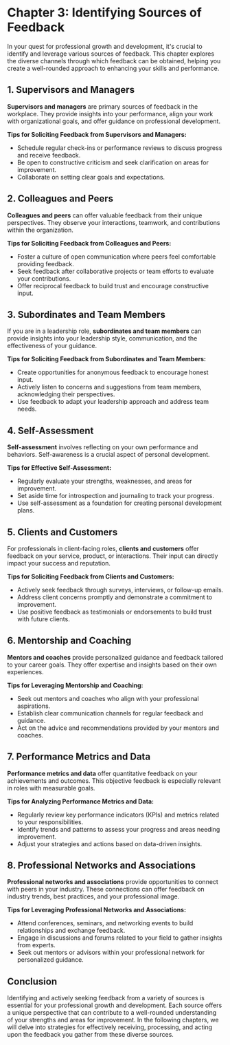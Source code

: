 Chapter 3: Identifying Sources of Feedback
==========================================

In your quest for professional growth and development, it's crucial to identify and leverage various sources of feedback. This chapter explores the diverse channels through which feedback can be obtained, helping you create a well-rounded approach to enhancing your skills and performance.

**1. Supervisors and Managers**
-------------------------------

**Supervisors and managers** are primary sources of feedback in the workplace. They provide insights into your performance, align your work with organizational goals, and offer guidance on professional development.

**Tips for Soliciting Feedback from Supervisors and Managers:**

* Schedule regular check-ins or performance reviews to discuss progress and receive feedback.
* Be open to constructive criticism and seek clarification on areas for improvement.
* Collaborate on setting clear goals and expectations.

**2. Colleagues and Peers**
---------------------------

**Colleagues and peers** can offer valuable feedback from their unique perspectives. They observe your interactions, teamwork, and contributions within the organization.

**Tips for Soliciting Feedback from Colleagues and Peers:**

* Foster a culture of open communication where peers feel comfortable providing feedback.
* Seek feedback after collaborative projects or team efforts to evaluate your contributions.
* Offer reciprocal feedback to build trust and encourage constructive input.

**3. Subordinates and Team Members**
------------------------------------

If you are in a leadership role, **subordinates and team members** can provide insights into your leadership style, communication, and the effectiveness of your guidance.

**Tips for Soliciting Feedback from Subordinates and Team Members:**

* Create opportunities for anonymous feedback to encourage honest input.
* Actively listen to concerns and suggestions from team members, acknowledging their perspectives.
* Use feedback to adapt your leadership approach and address team needs.

**4. Self-Assessment**
----------------------

**Self-assessment** involves reflecting on your own performance and behaviors. Self-awareness is a crucial aspect of personal development.

**Tips for Effective Self-Assessment:**

* Regularly evaluate your strengths, weaknesses, and areas for improvement.
* Set aside time for introspection and journaling to track your progress.
* Use self-assessment as a foundation for creating personal development plans.

**5. Clients and Customers**
----------------------------

For professionals in client-facing roles, **clients and customers** offer feedback on your service, product, or interactions. Their input can directly impact your success and reputation.

**Tips for Soliciting Feedback from Clients and Customers:**

* Actively seek feedback through surveys, interviews, or follow-up emails.
* Address client concerns promptly and demonstrate a commitment to improvement.
* Use positive feedback as testimonials or endorsements to build trust with future clients.

**6. Mentorship and Coaching**
------------------------------

**Mentors and coaches** provide personalized guidance and feedback tailored to your career goals. They offer expertise and insights based on their own experiences.

**Tips for Leveraging Mentorship and Coaching:**

* Seek out mentors and coaches who align with your professional aspirations.
* Establish clear communication channels for regular feedback and guidance.
* Act on the advice and recommendations provided by your mentors and coaches.

**7. Performance Metrics and Data**
-----------------------------------

**Performance metrics and data** offer quantitative feedback on your achievements and outcomes. This objective feedback is especially relevant in roles with measurable goals.

**Tips for Analyzing Performance Metrics and Data:**

* Regularly review key performance indicators (KPIs) and metrics related to your responsibilities.
* Identify trends and patterns to assess your progress and areas needing improvement.
* Adjust your strategies and actions based on data-driven insights.

**8. Professional Networks and Associations**
---------------------------------------------

**Professional networks and associations** provide opportunities to connect with peers in your industry. These connections can offer feedback on industry trends, best practices, and your professional image.

**Tips for Leveraging Professional Networks and Associations:**

* Attend conferences, seminars, and networking events to build relationships and exchange feedback.
* Engage in discussions and forums related to your field to gather insights from experts.
* Seek out mentors or advisors within your professional network for personalized guidance.

**Conclusion**
--------------

Identifying and actively seeking feedback from a variety of sources is essential for your professional growth and development. Each source offers a unique perspective that can contribute to a well-rounded understanding of your strengths and areas for improvement. In the following chapters, we will delve into strategies for effectively receiving, processing, and acting upon the feedback you gather from these diverse sources.
